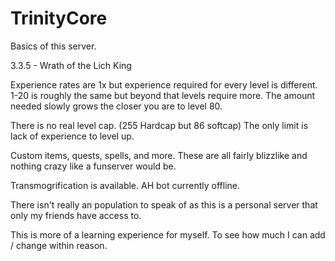 # TrinityCore
Basics of this server.

3.3.5 - Wrath of the Lich King

Experience rates are 1x but experience required for every level is different. 1-20 is roughly the same but beyond that levels require more. The amount needed slowly grows the closer you are to level 80.

There is no real level cap. (255 Hardcap but 86 softcap) The only limit is lack of experience to level up.

Custom items, quests, spells, and more. These are all fairly blizzlike and nothing crazy like a funserver would be.

Transmogrification is available. AH bot currently offline.

There isn't really an population to speak of as this is a personal server that only my friends have access to. 

This is more of a learning experience for myself. To see how much I can add / change within reason.
